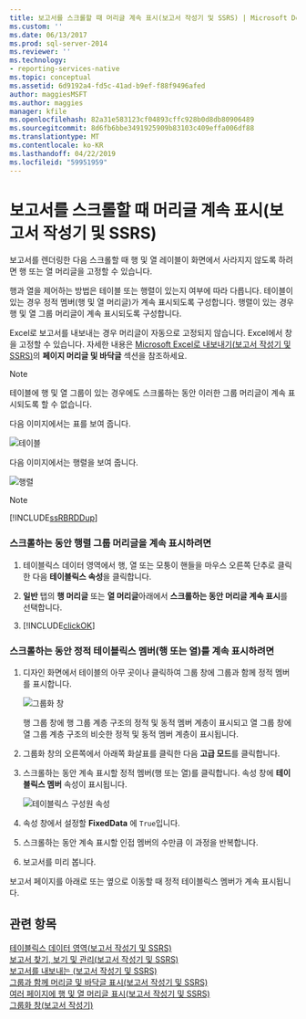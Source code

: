 ```yaml
---
title: 보고서를 스크롤할 때 머리글 계속 표시(보고서 작성기 및 SSRS) | Microsoft Docs
ms.custom: ''
ms.date: 06/13/2017
ms.prod: sql-server-2014
ms.reviewer: ''
ms.technology:
- reporting-services-native
ms.topic: conceptual
ms.assetid: 6d9192a4-fd5c-41ad-b9ef-f88f9496afed
author: maggiesMSFT
ms.author: maggies
manager: kfile
ms.openlocfilehash: 82a31e583123cf04893cffc928b0d8db80906489
ms.sourcegitcommit: 8d6fb6bbe3491925909b83103c409effa006df88
ms.translationtype: MT
ms.contentlocale: ko-KR
ms.lasthandoff: 04/22/2019
ms.locfileid: "59951959"
---
```

# <a name="keep-headers-visible-when-scrolling-through-a-report-report-builder-and-ssrs"></a>보고서를 스크롤할 때 머리글 계속 표시(보고서 작성기 및 SSRS)
  보고서를 렌더링한 다음 스크롤할 때 행 및 열 레이블이 화면에서 사라지지 않도록 하려면 행 또는 열 머리글을 고정할 수 있습니다.  
  
 행과 열을 제어하는 방법은 테이블 또는 행렬이 있는지 여부에 따라 다릅니다. 테이블이 있는 경우 정적 멤버(행 및 열 머리글)가 계속 표시되도록 구성합니다. 행렬이 있는 경우 행 및 열 그룹 머리글이 계속 표시되도록 구성합니다.  
  
 Excel로 보고서를 내보내는 경우 머리글이 자동으로 고정되지 않습니다. Excel에서 창을 고정할 수 있습니다. 자세한 내용은 [Microsoft Excel로 내보내기&#40;보고서 작성기 및 SSRS&#41;](../report-builder/exporting-to-microsoft-excel-report-builder-and-ssrs.md)의 **페이지 머리글 및 바닥글** 섹션을 참조하세요.  
  
> [!NOTE]  
>  테이블에 행 및 열 그룹이 있는 경우에도 스크롤하는 동안 이러한 그룹 머리글이 계속 표시되도록 할 수 없습니다.  
  
 다음 이미지에서는 표를 보여 줍니다.  
  
 ![테이블](../media/table.png "테이블")  
  
 다음 이미지에서는 행렬을 보여 줍니다.  
  
 ![행렬](../media/matrix.png "행렬")  
  
> [!NOTE]  
>  [!INCLUDE[ssRBRDDup](../../includes/ssrbrddup-md.md)]  
  
### <a name="to-keep-matrix-group-headers-visible-while-scrolling"></a>스크롤하는 동안 행렬 그룹 머리글을 계속 표시하려면  
  
1.  테이블릭스 데이터 영역에서 행, 열 또는 모퉁이 핸들을 마우스 오른쪽 단추로 클릭한 다음 **테이블릭스 속성**을 클릭합니다.  
  
2.  **일반** 탭의 **행 머리글** 또는 **열 머리글**아래에서 **스크롤하는 동안 머리글 계속 표시**를 선택합니다.  
  
3.  [!INCLUDE[clickOK](../../includes/clickok-md.md)]  
  
### <a name="to-keep-a-static-tablix-member-row-or-column-visible-while-scrolling"></a>스크롤하는 동안 정적 테이블릭스 멤버(행 또는 열)를 계속 표시하려면  
  
1.  디자인 화면에서 테이블의 아무 곳이나 클릭하여 그룹 창에 그룹과 함께 정적 멤버를 표시합니다.  
  
     ![그룹화 창](../media/grouppane-updated.png "그룹화 창")  
  
     행 그룹 창에 행 그룹 계층 구조의 정적 및 동적 멤버 계층이 표시되고 열 그룹 창에 열 그룹 계층 구조의 비슷한 정적 및 동적 멤버 계층이 표시됩니다.  
  
2.  그룹화 창의 오른쪽에서 아래쪽 화살표를 클릭한 다음 **고급 모드**를 클릭합니다.  
  
3.  스크롤하는 동안 계속 표시할 정적 멤버(행 또는 열)를 클릭합니다. 속성 창에 **테이블릭스 멤버** 속성이 표시됩니다.  
  
     ![테이블릭스 구성원 속성](../media/grouppane-tablixmember-updated.png "테이블릭스 구성원 속성")  
  
4.  속성 창에서 설정할 **FixedData** 에 `True`입니다.  
  
5.  스크롤하는 동안 계속 표시할 인접 멤버의 수만큼 이 과정을 반복합니다.  
  
6.  보고서를 미리 봅니다.  
  
 보고서 페이지를 아래로 또는 옆으로 이동할 때 정적 테이블릭스 멤버가 계속 표시됩니다.  
  
## <a name="see-also"></a>관련 항목  
 [테이블릭스 데이터 영역&#40;보고서 작성기 및 SSRS&#41;](../tablix-data-region-report-builder-and-ssrs.md)   
 [보고서 찾기, 보기 및 관리&#40;보고서 작성기 및 SSRS&#41;](../report-builder/finding-viewing-and-managing-reports-report-builder-and-ssrs.md)   
 [보고서를 내보내는 &#40;보고서 작성기 및 SSRS&#41;](../report-builder/export-reports-report-builder-and-ssrs.md)   
 [그룹과 함께 머리글 및 바닥글 표시&#40;보고서 작성기 및 SSRS&#41;](display-headers-and-footers-with-a-group-report-builder-and-ssrs.md)   
 [여러 페이지에 행 및 열 머리글 표시&#40;보고서 작성기 및 SSRS&#41;](display-row-and-column-headers-on-multiple-pages-report-builder-and-ssrs.md)   
 [그룹화 창&#40;보고서 작성기&#41;](grouping-pane-report-builder.md)  
  
  
